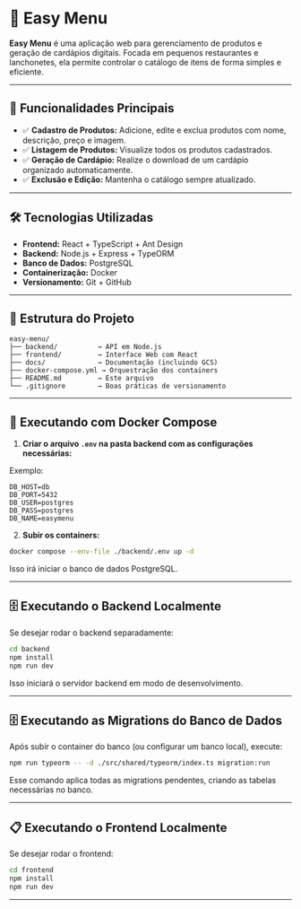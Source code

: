 
# 📝 Easy Menu

**Easy Menu** é uma aplicação web para gerenciamento de produtos e geração de cardápios digitais. Focada em pequenos restaurantes e lanchonetes, ela permite controlar o catálogo de itens de forma simples e eficiente.

---

## 🚀 Funcionalidades Principais

- ✅ **Cadastro de Produtos:** Adicione, edite e exclua produtos com nome, descrição, preço e imagem.
- ✅ **Listagem de Produtos:** Visualize todos os produtos cadastrados.
- ✅ **Geração de Cardápio:** Realize o download de um cardápio organizado automaticamente.
- ✅ **Exclusão e Edição:** Mantenha o catálogo sempre atualizado.

---

## 🛠️ Tecnologias Utilizadas

- **Frontend:** React + TypeScript + Ant Design
- **Backend:** Node.js + Express + TypeORM
- **Banco de Dados:** PostgreSQL
- **Containerização:** Docker
- **Versionamento:** Git + GitHub

---

## 📂 Estrutura do Projeto

```
easy-menu/
├── backend/          → API em Node.js
├── frontend/         → Interface Web com React
├── docs/             → Documentação (incluindo GCS)
├── docker-compose.yml → Orquestração dos containers
├── README.md         → Este arquivo
└── .gitignore        → Boas práticas de versionamento
```

---

## 🐳 Executando com Docker Compose

1. **Criar o arquivo `.env` na pasta backend com as configurações necessárias:**

Exemplo:

```
DB_HOST=db
DB_PORT=5432
DB_USER=postgres
DB_PASS=postgres
DB_NAME=easymenu
```

2. **Subir os containers:**

```bash
docker compose --env-file ./backend/.env up -d
```

Isso irá iniciar o banco de dados PostgreSQL.

---

## 🗄️ Executando o Backend Localmente

Se desejar rodar o backend separadamente:

```bash
cd backend
npm install
npm run dev
```

Isso iniciará o servidor backend em modo de desenvolvimento.

---

## 🗄️ Executando as Migrations do Banco de Dados

Após subir o container do banco (ou configurar um banco local), execute:

```bash
npm run typeorm -- -d ./src/shared/typeorm/index.ts migration:run
```

Esse comando aplica todas as migrations pendentes, criando as tabelas necessárias no banco.

---

## 📋 Executando o Frontend Localmente

Se desejar rodar o frontend:

```bash
cd frontend
npm install
npm run dev
```

---
